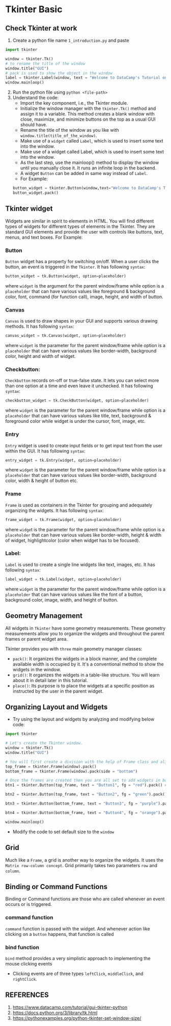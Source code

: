 # Tkinter Basic

## Check Tkinter at work
1. Create a python file name `1_introduction.py` and paste
```python
import tkinter

window = tkinter.Tk()
# to rename the title of the window
window.title("GUI")
# pack is used to show the object in the window
label = tkinter.Label(window, text = "Welcome to DataCamp's Tutorial on Tkinter!").pack()
window.mainloop()
```
2. Run the python file using `python <file-path>`
3. Understand the code:
   - Import the key component, i.e., the Tkinter module.
   - Initialize the window manager with the `tkinter.Tk()` method and assign it to a variable. This method creates a blank window with close, maximize, and minimize buttons on the top as a usual GUI should have.
   - Rename the title of the window as you like with `window.title(title_of_the_window)`.
   - Make use of a `widget` called `Label`, which is used to insert some text into the window.
   - Make use of a widget called Label, which is used to insert some text into the window.
   - As the last step, use the mainloop() method to display the window until you manually close it. It runs an infinite loop in the backend.
   - A widget `Button` can be added in same way instead of `Label`.
   - For Example:
    ```python
    button_widget = tkinter.Button(window,text="Welcome to DataCamp's Tutorial on Tkinter")
    button_widget.pack()
    ```

## Tkinter widget

Widgets are similar in spirit to elements in HTML. You will find different types of widgets for different types of elements in the Tkinter. They are standard GUI elements and provide the user with controls like buttons, text, menus, and text boxes. For Example:

### Button
`Button` widget has a property for switching on/off. When a user clicks the button, an event is triggered in the `Tkinter`. It has following `syntax`:
```python
button_widget = tk.Button(widget, option=placeholder)
```
 where `widget` is the argument for the parent window/frame while option is a `placeholder` that can have various values like foreground & background color, font, command (for function call), image, height, and width of button.

### Canvas
`Canvas` is used to draw shapes in your GUI and supports various drawing methods. It has following `syntax`:
```python
canvas_widget = tk.Canvas(widget, option=placeholder)
```
 where `widget` is the parameter for the parent window/frame while option is a `placeholder` that can have various values like border-width, background color, height and width of widget.

### Checkbutton:
`Checkbutton` records on-off or true-false state. It lets you can select more than one option at a time and even leave it unchecked. It has following `syntax`:
```python
checkbutton_widget = tk.CheckButton(widget, option=placeholder)
```
where `widget` is the parameter for the parent window/frame while option is a `placeholder` that can have various values like title, text, background & foreground color while widget is under the cursor, font, image, etc.

### Entry
`Entry` widget is used to create input fields or to get input text from the user within the GUI. It has following `syntax`:
```python
entry_widget = tk.Entry(widget, option=placeholder)
```
where `widget` is the parameter for the parent window/frame while option is a `placeholder` that can have various values like border-width, background color, width & height of button etc.

### Frame
`Frame` is used as containers in the Tkinter for grouping and adequately organizing the widgets. It has following `syntax`:
```python
frame_widget = tk.Frame(widget, option=placeholder)
```
where `widge`t is the parameter for the parent window/frame while option is a `placeholder` that can have various values like border-width, height & width of widget, highlightcolor (color when widget has to be focused).

### Label:
`Label` is used to create a single line widgets like text, images, etc. It has following `syntax`:
```python
label_widget = tk.Label(widget, option=placeholder)
```
where `widget` is the parameter for the parent window/frame while option is a `placeholder` that can have various values like the font of a button, background color, image, width, and height of button.


## Geometry Management
All widgets in `Tkinter` have some geometry measurements. These geometry measurements allow you to organize the widgets and throughout the parent frames or parent widget area.

Tkinter provides you with `three` main geometry manager classes:

- `pack()`: It organizes the widgets in a block manner, and the complete available width is occupied by it. It's a conventional method to show the widgets in the window.
- `grid()`: It organizes the widgets in a table-like structure. You will learn about it in detail later in this tutorial.
- `place()`: Its purpose is to place the widgets at a specific position as instructed by the user in the parent widget.


## Organizing Layout and Widgets
- Try using the layout and widgets by analyzing and modifying below code:
```python
import tkinter

# Let's create the Tkinter window.
window = tkinter.Tk()
window.title("GUI")

# You will first create a division with the help of Frame class and align them on TOP and BOTTOM with pack() method.
top_frame = tkinter.Frame(window).pack()
bottom_frame = tkinter.Frame(window).pack(side = "bottom")

# Once the frames are created then you are all set to add widgets in both the frames.
btn1 = tkinter.Button(top_frame, text = "Button1", fg = "red").pack() #'fg or foreground' is for coloring the contents (buttons)

btn2 = tkinter.Button(top_frame, text = "Button2", fg = "green").pack()

btn3 = tkinter.Button(bottom_frame, text = "Button3", fg = "purple").pack(side = "left") #'side' is used to left or right align the widgets

btn4 = tkinter.Button(bottom_frame, text = "Button4", fg = "orange").pack(side = "left")

window.mainloop()
```
- Modify the code to set default size to the `window`


## Grid
Much like a `Frame`, a grid is another way to organize the widgets. It uses the `Matrix row-column concept`. Grid primarily takes two parameters `row` and `column`.

## Binding or Command Functions
Binding or Command functions are those who are called whenever an event occurs or is triggered.

### command function
`command` function is passed with the widget. And whenever action like clicking on a `button` happens, that function is called

### bind function
`bind` method provides a very simplistic approach to implementing the mouse clicking events

- Clicking events are of three types `leftClick`, `middleClick`, and `rightClick`.



## REFERENCES
1. https://www.datacamp.com/tutorial/gui-tkinter-python
2. https://docs.python.org/3/library/tk.html
3. https://pythonexamples.org/python-tkinter-set-window-size/
